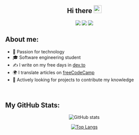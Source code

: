 <div align="center">
<h2>Hi there <img src="https://media.giphy.com/media/hvRJCLFzcasrR4ia7z/giphy.gif" width="25px"></h1>
</div>

<div align="center">
<a href="https://twitter.com/kegubits" target="_blank"><img src="https://shields.io/badge/Twitter-222831?logo=twitter&style=flat&logoColor=0693E3"></a>
<a href="https://www.instagram.com/kegubits" target="_blank"><img src="https://shields.io/badge/Instagram-222831?logo=instagram&style=flat&logoColor=0693E3"></a>
<a href="https://dev.to/kegubits" target="_blank"><img src="https://shields.io/badge/Dev.to-222831?logo=dev-dot-to&style=flat&logoColor=0693E3"></a>
</div>

## About me:

- 🚀 Passion for technology
- 🎓 Software engineering student
- ✍ I write on my free days in [dev.to](https://dev.to/kelex)
- 🌍 I translate articles on [freeCodeCamp](https://www.freecodecamp.org/espanol/news/)
- 📡 Actively looking for projects to contribute my knowledge

<br />

## My GitHub Stats:

<div align="center">

![GitHub stats](https://github-readme-stats.vercel.app/api?username=Kegubits&show_icons=true&count_private=true&include_all_commits=false&hide_title=true&icon_color=0693E3&hide_border=false)

[![Top Langs](https://github-readme-stats.vercel.app/api/top-langs/?username=Kegubits&layout=compact&hide_title=true&langs_count=6&hide_border=false)](https://github.com/anuraghazra/github-readme-stats)

</div>
